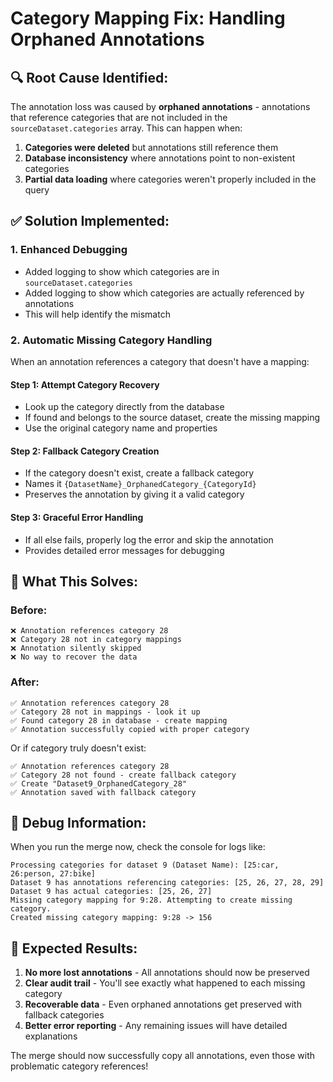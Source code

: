 # Category Mapping Fix: Handling Orphaned Annotations

## 🔍 **Root Cause Identified:**

The annotation loss was caused by **orphaned annotations** - annotations that reference categories that are not included in the `sourceDataset.categories` array. This can happen when:

1. **Categories were deleted** but annotations still reference them
2. **Database inconsistency** where annotations point to non-existent categories
3. **Partial data loading** where categories weren't properly included in the query

## ✅ **Solution Implemented:**

### 1. **Enhanced Debugging**

- Added logging to show which categories are in `sourceDataset.categories`
- Added logging to show which categories are actually referenced by annotations
- This will help identify the mismatch

### 2. **Automatic Missing Category Handling**

When an annotation references a category that doesn't have a mapping:

#### **Step 1: Attempt Category Recovery**

- Look up the category directly from the database
- If found and belongs to the source dataset, create the missing mapping
- Use the original category name and properties

#### **Step 2: Fallback Category Creation**

- If the category doesn't exist, create a fallback category
- Names it `{DatasetName}_OrphanedCategory_{CategoryId}`
- Preserves the annotation by giving it a valid category

#### **Step 3: Graceful Error Handling**

- If all else fails, properly log the error and skip the annotation
- Provides detailed error messages for debugging

## 🎯 **What This Solves:**

### Before:

```
❌ Annotation references category 28
❌ Category 28 not in category mappings
❌ Annotation silently skipped
❌ No way to recover the data
```

### After:

```
✅ Annotation references category 28
✅ Category 28 not in mappings - look it up
✅ Found category 28 in database - create mapping
✅ Annotation successfully copied with proper category
```

Or if category truly doesn't exist:

```
✅ Annotation references category 28
✅ Category 28 not found - create fallback category
✅ Create "Dataset9_OrphanedCategory_28"
✅ Annotation saved with fallback category
```

## 🔧 **Debug Information:**

When you run the merge now, check the console for logs like:

```
Processing categories for dataset 9 (Dataset Name): [25:car, 26:person, 27:bike]
Dataset 9 has annotations referencing categories: [25, 26, 27, 28, 29]
Dataset 9 has actual categories: [25, 26, 27]
Missing category mapping for 9:28. Attempting to create missing category.
Created missing category mapping: 9:28 -> 156
```

## 🧪 **Expected Results:**

1. **No more lost annotations** - All annotations should now be preserved
2. **Clear audit trail** - You'll see exactly what happened to each missing category
3. **Recoverable data** - Even orphaned annotations get preserved with fallback categories
4. **Better error reporting** - Any remaining issues will have detailed explanations

The merge should now successfully copy all annotations, even those with problematic category references!
